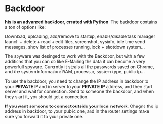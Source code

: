 # Backdoor
**his is an advanced backdoor, created with Python.**
The backdoor contains a ton of options like:

Download, uploading, add/remove to startup, enable/disable task manager
launch + delete + read + edit files, screenshot, sysinfo, idle time
send messages, show list of processes running, lock + shotdown system...

The spyware was desinged to work with the Backdoor, but with a few additions that you can do like E-Mailing the data it can become a very powerfull spyware.
Curerntly it steals all the passwords saved on Chrome, and the system information: RAM, processor, system type, public ip...

To use the backdoor, you need to change the IP address in backdoor to your **PRIVATE IP** and in server to your **PRIVATE IP** address, and then start server and wait for connection.
Send to someone the backdoor, and when they start it, you should get a connection.

**If you want someone to connect outside your local network**:
Chagne the ip address in backdoor, to your public one, and in the router settings make sure you forward it to your private one.
